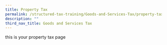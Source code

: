 ```yaml
---
title: Property Tax
permalink: /structured-tax-training/Goods-and-Services-Tax/property-tax
description: ""
third_nav_title: Goods and Services Tax
---
```


this is your property tax page